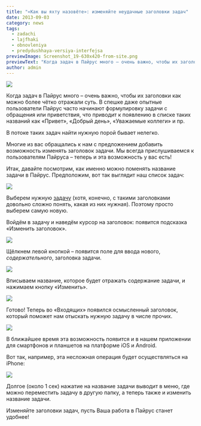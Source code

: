 ```yaml
---
title: "«Как вы яхту назовёте»: изменяйте неудачные заголовки задач"
date: 2013-09-03
category: news
tags:
  - zadachi
  - lajfhaki
  - obnovleniya
  - predydushhaya-versiya-interfejsa
previewImage: Screenshot_19-630x420-from-site.png
previewText: "Когда задач в Пайрус много – очень важно, чтобы их заголовки как можно более чётко отражали суть. В спешке даже опытные пользователи Пайрус часто начинают формулировку задачи с обращения или приветствия, что приводит к появлению в списке таких названий как «Привет», «Добрый день», «Уважаемые коллеги» и пр."
author: admin
---
```

![](head1.webp)

Когда задач в Пайрус много – очень важно, чтобы их заголовки как можно более чётко отражали суть.  В спешке даже опытные пользователи Пайрус часто начинают формулировку задачи с обращения или приветствия, что приводит к появлению в списке таких названий как «Привет», «Добрый день», «Уважаемые коллеги» и пр.

В потоке таких задач найти нужную порой бывает нелегко.

Многие из вас обращались к нам с предложением добавить возможность изменять заголовок задачи. Мы всегда прислушиваемся к пользователям Пайруса – теперь и эта возможность у вас есть!

Итак, давайте посмотрим, как именно можно поменять название задачи в Пайрус. Предположим, вот так выглядит наш список задач:

![](taskname2b.webp)

Выберем нужную [задачу](https://pyrus.com/ru/blog/obychnaya-zadacha-ili-novaya-forma) (хотя, конечно, с такими заголовками довольно сложно понять, какая из них нужная). Поэтому просто выберем самую новую.

Войдём в задачу и наведём курсор на заголовок: появится подсказка «Изменить заголовок».

![](taskname3b.webp)

Щёлкнем левой кнопкой – появится поле для ввода нового, _содержательного_, заголовка задачи.

![](taskname4b.webp)

Вписываем название, которое будет отражать содержание задачи, и нажимаем кнопку «Изменить».

![](taskname5b.webp)

Готово! Теперь во «Входящих» появился осмысленный заголовок, который поможет нам отыскать нужную задачу в числе прочих.

![](taskname6b.webp)

В ближайшее время эта возможность появится и в нашем приложении для смартфонов и планшетов на платформе iOS и Android.

Вот так, например, эта несложная операция будет осуществляться на iPhone:

![](taskname7b-E2-80-94-D0-BA-D0-BE-D0-BF-D0-B8-D1-8F.webp)

Долгое (около 1 сек) нажатие на название задачи выводит в меню, где можно переместить задачу в другую папку, а теперь также и изменить название задачи.

Изменяйте заголовки задач, пусть Ваша работа в Пайрус станет удобнее!